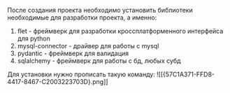 После создания проекта необходимо установить библиотеки необходимые для разработки проекта, а именно:

1. flet - фреймверк для разработки кроссплатформенного интерфейса для python 
2. mysql-connector - драйвер для работы с mysql 
3. pydantic - фреймверк для валидация
4.  sqlalchemy - фреймверк для работы с бд, любых субд 

Для установки нужно прописать такую команду:
![[{57C1A371-FFD8-4417-8467-C2003223703D}.png]]

